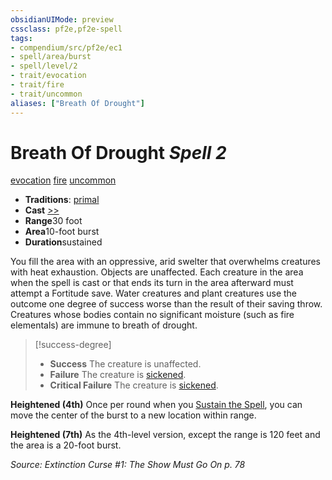 ```yaml
---
obsidianUIMode: preview
cssclass: pf2e,pf2e-spell
tags:
- compendium/src/pf2e/ec1
- spell/area/burst
- spell/level/2
- trait/evocation
- trait/fire
- trait/uncommon
aliases: ["Breath Of Drought"]
---
```

# Breath Of Drought *Spell 2*   
[evocation](rules/traits/evocation.md)  [fire](rules/traits/fire.md)  [uncommon](rules/traits/uncommon.md)  

- **Traditions**: [primal](rules/traits/primal.md)
- **Cast** [>>](rules/core-rulebook/chapter-9-playing-the-game.md#Actions "Two-Action") 
- **Range**30 foot
- **Area**10-foot burst
- **Duration**sustained

You fill the area with an oppressive, arid swelter that overwhelms creatures with heat exhaustion. Objects are unaffected. Each creature in the area when the spell is cast or that ends its turn in the area afterward must attempt a Fortitude save. Water creatures and plant creatures use the outcome one degree of success worse than the result of their saving throw. Creatures whose bodies contain no significant moisture (such as fire elementals) are immune to breath of drought.

> [!success-degree] 
> - **Success** The creature is unaffected.
> - **Failure** The creature is [sickened](rules/conditions.md#Sickened).
> - **Critical Failure** The creature is [sickened](rules/conditions.md#Sickened).

**Heightened (4th)** Once per round when you [Sustain the Spell](rules/actions/sustain-a-spell.md), you can move the center of the burst to a new location within range.

**Heightened (7th)** As the 4th-level version, except the range is 120 feet and the area is a 20-foot burst.

*Source: Extinction Curse #1: The Show Must Go On p. 78*